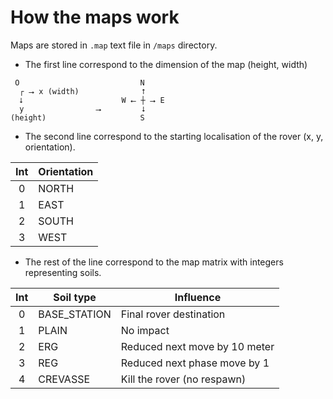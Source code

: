 # How the maps work

Maps are stored in `.map` text file in `/maps` directory.
- The first line correspond to the dimension of the map (height, width)

```
 O                           N
  ┌ ⭢ x (width)              ⭡
  ⭣                      W ⭠ ┼ ⭢ E
  y                ⭢         ⭣
(height)                     S
```

- The second line correspond to the starting localisation of the rover (x, y, orientation).

| Int | Orientation |
|:---:|-------------|
|  0  | NORTH       |
|  1  | EAST        |
|  2  | SOUTH       |
|  3  | WEST        |


- The rest of the line correspond to the map matrix with integers representing soils.

| Int | Soil type    | Influence                     |
|:---:|--------------|-------------------------------|
|  0  | BASE_STATION | Final rover destination       |
|  1  | PLAIN        | No impact                     |
|  2  | ERG          | Reduced next move by 10 meter |
|  3  | REG          | Reduced next phase move by 1  |
|  4  | CREVASSE     | Kill the rover (no respawn)   |